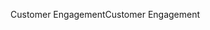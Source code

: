 <span data-ttu-id="cb493-101">Customer Engagement</span><span class="sxs-lookup"><span data-stu-id="cb493-101">Customer Engagement</span></span>